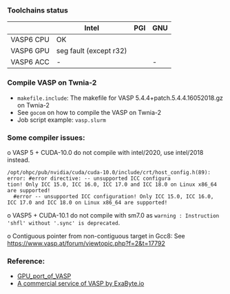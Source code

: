 ### Toolchains status

|               | Intel   | PGI   |  GNU |
| ------------- |---------------| ----- | ---|
| VASP6 CPU       | OK                       |   |   |
| VASP6 GPU       | seg fault (except r32)   |      |
| VASP6 ACC      |  -     |     | - |


### Compile VASP on Twnia-2

* ```makefile.include```: The makefile for VASP 5.4.4+patch.5.4.4.16052018.gz on Twnia-2
* See ```gocom``` on how to compile the VASP on Twnia-2
* Job script example: ```vasp.slurm```


### Some compiler issues:
o VASP 5 + CUDA-10.0 do not compile with intel/2020, use intel/2018 instead. 
```
/opt/ohpc/pub/nvidia/cuda/cuda-10.0/include/crt/host_config.h(89): error: #error directive: -- unsupported ICC configura
tion! Only ICC 15.0, ICC 16.0, ICC 17.0 and ICC 18.0 on Linux x86_64 are supported!
  #error -- unsupported ICC configuration! Only ICC 15.0, ICC 16.0, ICC 17.0 and ICC 18.0 on Linux x86_64 are supported!
```
o VASP5 + CUDA-10.1 do not compile with sm7.0 as `warning : Instruction 'shfl' without '.sync' is deprecated`.

o Contiguous pointer from non-contiguous target in Gcc8: See https://www.vasp.at/forum/viewtopic.php?f=2&t=17792

### Reference:
* [GPU_port_of_VASP](https://www.vasp.at/wiki/index.php/GPU_port_of_VASP)
* [A commercial service of VASP by ExaByte.io](https://docs.exabyte.io/tutorials/dft/electronic/overview/)




